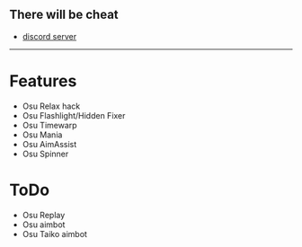 ## There will be cheat
- [discord server](https://discord.gg/BTRKUVgJ)
-----

# Features

* Osu Relax hack
* Osu Flashlight/Hidden Fixer
* Osu Timewarp
* Osu Mania
* Osu AimAssist
* Osu Spinner

# ToDo

* Osu Replay
* Osu aimbot
* Osu Taiko aimbot
